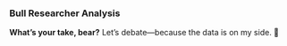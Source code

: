 ### Bull Researcher Analysis
**What’s your take, bear?** Let’s debate—because the data is on my side. 🚀